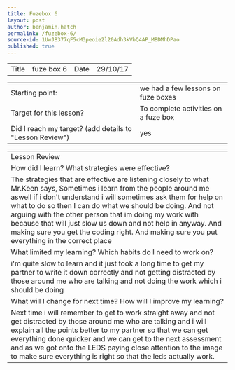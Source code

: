 ```yaml
---
title: Fuzebox 6
layout: post
author: benjamin.hatch
permalink: /fuzebox-6/
source-id: 1UwJB377qF5cM3peoie2l20Adh3kVbQ4AP_MBDMhDPao
published: true
---
```

<table>
  <tr>
    <td>Title</td>
    <td>fuze box 6</td>
    <td>Date</td>
    <td>29/10/17</td>
  </tr>
</table>


<table>
  <tr>
    <td>Starting point:</td>
    <td>we had a few lessons on fuze boxes</td>
  </tr>
  <tr>
    <td>Target for this lesson?</td>
    <td>To complete activities on a fuze box
</td>
  </tr>
  <tr>
    <td>Did I reach my target? 
(add details to "Lesson Review")</td>
    <td>yes</td>
  </tr>
</table>


<table>
  <tr>
    <td>Lesson Review</td>
  </tr>
  <tr>
    <td>How did I learn? What strategies were effective? </td>
  </tr>
  <tr>
    <td>The strategies that are effective are listening closely to what Mr.Keen says, Sometimes i learn from the people around me aswell if i don't understand i will sometimes ask them for help on what to do so then I can do what we should be doing. And not arguing with the other person that im doing my work with because that will just slow us down and not help in anyway. And making sure you get the coding right. And making sure you put everything in the correct place
</td>
  </tr>
  <tr>
    <td>What limited my learning? Which habits do I need to work on? </td>
  </tr>
  <tr>
    <td>i'm quite slow to learn and it just took a long time to get my partner to write it down correctly and not getting distracted by those around me who are talking and not doing the work which i should be doing</td>
  </tr>
  <tr>
    <td>What will I change for next time? How will I improve my learning?</td>
  </tr>
  <tr>
    <td>Next time i will remember to get to work straight away and not get distracted by those around me who are talking and i will explain all the points better to my partner so that we can get everything done quicker and we can get to the next assessment and as we got onto the LEDS paying close attention to the image to make sure everything is right so that the leds actually work.</td>
  </tr>
</table>


